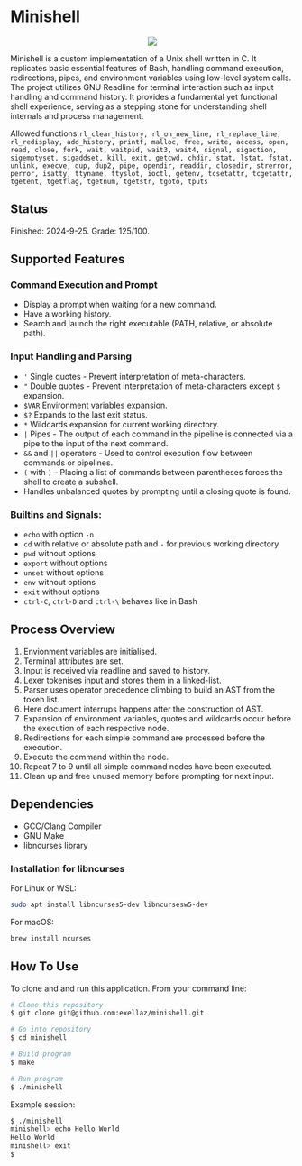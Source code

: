 
# Minishell

<p align="center">
	<img src="https://github.com/user-attachments/assets/f66b33b1-7de1-47ab-9d8a-0fc64063ed43"
</p>

Minishell is a custom implementation of a Unix shell written in C. It replicates basic essential features of Bash, handling command execution, redirections, pipes, and environment variables using low-level system calls. The project utilizes GNU Readline for terminal interaction such as input handling and command history. It provides a fundamental yet functional shell experience, serving as a stepping stone for understanding shell internals and process management.

Allowed functions:`rl_clear_history, rl_on_new_line,
rl_replace_line, rl_redisplay, add_history,
printf, malloc, free, write, access, open, read,
close, fork, wait, waitpid, wait3, wait4, signal,
sigaction, sigemptyset, sigaddset, kill, exit,
getcwd, chdir, stat, lstat, fstat, unlink, execve,
dup, dup2, pipe, opendir, readdir, closedir,
strerror, perror, isatty, ttyname, ttyslot, ioctl,
getenv, tcsetattr, tcgetattr, tgetent, tgetflag,
tgetnum, tgetstr, tgoto, tputs`

## Status
Finished: 2024-9-25. Grade: 125/100.

## Supported Features

### Command Execution and Prompt
- Display a prompt when waiting for a new command.
- Have a working history.
- Search and launch the right executable (PATH, relative, or absolute path).

### Input Handling and Parsing
- `'` Single quotes - Prevent interpretation of meta-characters.
- `"` Double quotes - Prevent interpretation of meta-characters except `$` expansion.
- `$VAR` Environment variables expansion.
- `$?` Expands to the last exit status.
- `*` Wildcards expansion for current working directory.
- `|` Pipes - The output of each command in the pipeline is connected via a pipe to the input of the next command.
- `&&` and `||` operators - Used to control execution flow between commands or pipelines.
- `(` with `)` - Placing a list of commands between parentheses forces the shell to create a subshell.
- Handles unbalanced quotes by prompting until a closing quote is found.


### Builtins and Signals:
- `echo` with option `-n`
- `cd` with relative or absolute path and `-` for previous working directory
- `pwd` without options
- `export` without options
- `unset` without options
- `env` without options
- `exit` without options
- `ctrl-C`, `ctrl-D` and `ctrl-\` behaves like in Bash

## Process Overview
1. Envionment variables are initialised.
2. Terminal attributes are set.
3. Input is received via readline and saved to history.
4. Lexer tokenises input and stores them in a linked-list.
5. Parser uses operator precedence climbing to build an AST from the token list.
6. Here document interrups happens after the construction of AST.
7. Expansion of environment variables, quotes and wildcards occur before the execution of each respective node.
8. Redirections for each simple command are processed before the execution.
9. Execute the command within the node.
10. Repeat 7 to 9 until all simple command nodes have been executed.
11. Clean up and free unused memory before prompting for next input.

## Dependencies
- GCC/Clang Compiler
- GNU Make
- libncurses library

### Installation for libncurses
For Linux or WSL:
```sh
sudo apt install libncurses5-dev libncursesw5-dev
```

For macOS:
```sh
brew install ncurses
```

## How To Use
To clone and and run this application. From your command line:
```sh
# Clone this repository
$ git clone git@github.com:exellaz/minishell.git

# Go into repository
$ cd minishell

# Build program
$ make

# Run program
$ ./minishell
```

Example session:
```sh
$ ./minishell
minishell> echo Hello World
Hello World
minishell> exit
$
```